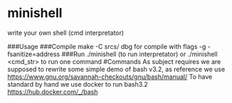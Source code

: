 # minishell
write your own shell (cmd interpretator)

###Usage
###Compile
make -C srcs/
dbg for compile with flags -g -fsanitize=address
###Run
./minishell (to run interpretator) or ./minishell <cmd_str> to run one command
#Commands
As subject requires we are supposed to rewrite some simple demo of bash v3.2,
as reference we use https://www.gnu.org/savannah-checkouts/gnu/bash/manual/
To have standard by hand we use docker to run bash3.2 https://hub.docker.com/_/bash




